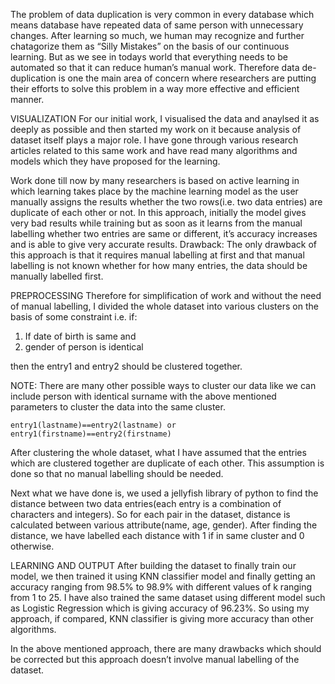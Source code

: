 
The problem of data duplication is very common in every database which means database have repeated data of same person with unnecessary changes. After learning so much, we human may recognize and further chatagorize them as “Silly Mistakes” on the basis of our continuous learning. But as we see in todays world that everything needs to be automated so that it can reduce human’s manual work. Therefore data de-duplication is one the main area of concern where researchers are putting their efforts to solve this problem in a way more effective and efficient manner.

VISUALIZATION
For our initial work, I visualised the data and anaylsed it as deeply as possible and then started my work on it because analysis of dataset itself plays a major role. I have gone through various research articles related to this same work and have read many algorithms and models which they have proposed for the learning.

Work done till now by many researchers is based on active learning in which learning takes place by the machine learning model as the user manually assigns the results whether the two rows(i.e. two data entries) are duplicate of each other or not. In this approach, initially the model gives very bad results while training but as soon as it learns from the manual labelling whether two entries are same or different, it’s accuracy increases and is able to give very accurate results. 
Drawback: The only drawback of this approach is that it requires manual labelling at first and that manual labelling is not known whether for how many entries, the data should be manually labelled first.

PREPROCESSING
Therefore for simplification of work and without the need of manual labelling, I divided the whole dataset into various clusters on the basis of some constraint i.e. if:
1) If date of birth is same and
2) gender of person is identical

then the entry1 and entry2 should be clustered together. 

NOTE: There are many other possible ways to cluster our data like we can include person with identical surname with the above mentioned parameters to cluster the data into the same cluster.
		
	entry1(lastname)==entry2(lastname) or entry1(firstname)==entry2(firstname)

After clustering the whole dataset, what I have assumed that the entries which are clustered together are duplicate of each other. This assumption is done so that no manual labelling should be needed. 

Next what we have done is, we used a jellyfish library of python to find the distance between two data entries(each entry is a combination of characters and integers). So for each pair in the dataset, distance is calculated between various attribute(name, age, gender). After finding the distance, we have labelled each distance with 1 if in same cluster and 0 otherwise. 

LEARNING AND OUTPUT
After building the dataset to finally train our model, we then trained it using KNN classifier model and finally getting an accuracy ranging from 98.5% to 98.9% with different values of k ranging from 1 to 25.
I have also trained the same dataset using different model such as Logistic Regression which is giving accuracy of 96.23%. 
So using my approach, if compared, KNN classifier is giving more accuracy than other algorithms.

In the above mentioned approach, there are many drawbacks which should be corrected but this approach doesn’t involve manual labelling of the dataset.

